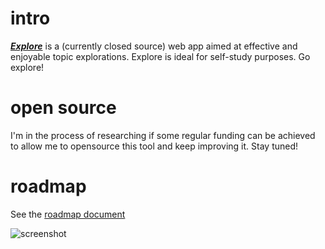 # intro

**_[Explore](https://wikischool.org/explore)_** is a (currently closed source) web app aimed at effective and enjoyable topic explorations. Explore is ideal for self-study purposes. Go explore!

# open source
I'm in the process of researching if some regular funding can be achieved to allow me to opensource this tool and keep improving it. Stay tuned!

# roadmap
See the [roadmap document](https://wikischool.org/application/explore)

![screenshot](https://wikischool.org/_media/explore-screenshot-003.jpg)
